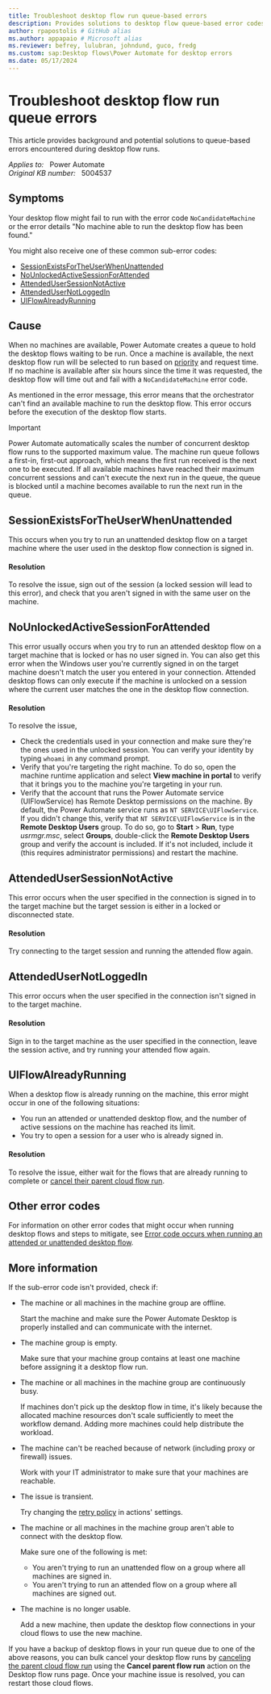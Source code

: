 ```yaml
---
title: Troubleshoot desktop flow run queue-based errors
description: Provides solutions to desktop flow queue-based error codes like NoCandidateMachine or No machine able to run the desktop flow has been found.
author: rpapostolis # GitHub alias
ms.author: appapaio # Microsoft alias
ms.reviewer: befrey, lulubran, johndund, guco, fredg
ms.custom: sap:Desktop flows\Power Automate for desktop errors
ms.date: 05/17/2024
---
```

# Troubleshoot desktop flow run queue errors

This article provides background and potential solutions to queue-based errors encountered during desktop flow runs.

_Applies to:_ &nbsp; Power Automate  
_Original KB number:_ &nbsp; 5004537

## Symptoms

Your desktop flow might fail to run with the error code `NoCandidateMachine` or the error details "No machine able to run the desktop flow has been found."

You might also receive one of these common sub-error codes:

- [SessionExistsForTheUserWhenUnattended](#sessionexistsfortheuserwhenunattended)
- [NoUnlockedActiveSessionForAttended](#nounlockedactivesessionforattended)
- [AttendedUserSessionNotActive](#attendedusersessionnotactive)
- [AttendedUserNotLoggedIn](#attendedusernotloggedin)
- [UIFlowAlreadyRunning](#uiflowalreadyrunning)

## Cause

When no machines are available, Power Automate creates a queue to hold the desktop flows waiting to be run. Once a machine is available, the next desktop flow run will be selected to run based on [priority](/power-automate/desktop-flows/monitor-desktop-flow-queues#setting-a-priority) and request time. If no machine is available after six hours since the time it was requested, the desktop flow will time out and fail with a `NoCandidateMachine` error code.

As mentioned in the error message, this error means that the orchestrator can't find an available machine to run the desktop flow. This error occurs before the execution of the desktop flow starts.

> [!IMPORTANT]
> Power Automate automatically scales the number of concurrent desktop flow runs to the supported maximum value. The machine run queue follows a first-in, first-out approach, which means the first run received is the next one to be executed. If all available machines have reached their maximum concurrent sessions and can't execute the next run in the queue, the queue is blocked until a machine becomes available to run the next run in the queue.

## SessionExistsForTheUserWhenUnattended

This occurs when you try to run an unattended desktop flow on a target machine where the user used in the desktop flow connection is signed in.

#### Resolution

To resolve the issue, sign out of the session (a locked session will lead to this error), and check that you aren't signed in with the same user on the machine.

## NoUnlockedActiveSessionForAttended

This error usually occurs when you try to run an attended desktop flow on a target machine that is locked or has no user signed in. You can also get this error when the Windows user you're currently signed in on the target machine doesn't match the user you entered in your connection. Attended desktop flows can only execute if the machine is unlocked on a session where the current user matches the one in the desktop flow connection.

#### Resolution

To resolve the issue,

- Check the credentials used in your connection and make sure they're the ones used in the unlocked session. You can verify your identity by typing `whoami` in any command prompt.
- Verify that you're targeting the right machine. To do so, open the machine runtime application and select **View machine in portal** to verify that it brings you to the machine you're targeting in your run.
- Verify that the account that runs the Power Automate service (UIFlowService) has Remote Desktop permissions on the machine. By default, the Power Automate service runs as `NT SERVICE\UIFlowService`. If you didn't change this, verify that `NT SERVICE\UIFlowService` is in the **Remote Desktop Users** group. To do so, go to **Start** > **Run**, type *usrmgr.msc*, select **Groups**, double-click the **Remote Desktop Users** group and verify the account is included. If it's not included, include it (this requires administrator permissions) and restart the machine.

## AttendedUserSessionNotActive

This error occurs when the user specified in the connection is signed in to the target machine but the target session is either in a locked or disconnected state.

#### Resolution

Try connecting to the target session and running the attended flow again.

## AttendedUserNotLoggedIn

This error occurs when the user specified in the connection isn't signed in to the target machine.

#### Resolution

Sign in to the target machine as the user specified in the connection, leave the session active, and try running your attended flow again.

## UIFlowAlreadyRunning

When a desktop flow is already running on the machine, this error might occur in one of the following situations:

- You run an attended or unattended desktop flow, and the number of active sessions on the machine has reached its limit.
- You try to open a session for a user who is already signed in.

#### Resolution

To resolve the issue, either wait for the flows that are already running to complete or [cancel their parent cloud flow run](/power-automate/desktop-flows/monitor-desktop-flow-queues#cancel-parent-flow-run).

## Other error codes

For information on other error codes that might occur when running desktop flows and steps to mitigate, see [Error code occurs when running an attended or unattended desktop flow](troubleshoot-errors-running-attended-or-unattended-desktop-flows.md).

## More information

If the sub-error code isn't provided, check if:

- The machine or all machines in the machine group are offline.

  Start the machine and make sure the Power Automate Desktop is properly installed and can communicate with the internet.

- The machine group is empty.

  Make sure that your machine group contains at least one machine before assigning it a desktop flow run.

- The machine or all machines in the machine group are continuously busy.

  If machines don't pick up the desktop flow in time, it's likely because the allocated machine resources don't scale sufficiently to meet the workflow demand. Adding more machines could help distribute the workload.

- The machine can't be reached because of network (including proxy or firewall) issues.
  
  Work with your IT administrator to make sure that your machines are reachable.

- The issue is transient.
  
  Try changing the [retry policy](/azure/logic-apps/logic-apps-exception-handling?tabs=consumption#retry-policies) in actions' settings.

- The machine or all machines in the machine group aren't able to connect with the desktop flow.
  
  Make sure one of the following is met:

  - You aren't trying to run an unattended flow on a group where all machines are signed in.
  - You aren't trying to run an attended flow on a group where all machines are signed out.

- The machine is no longer usable.
  
  Add a new machine, then update the desktop flow connections in your cloud flows to use the new machine.

If you have a backup of desktop flows in your run queue due to one of the above reasons, you can bulk cancel your desktop flow runs by [canceling the parent cloud flow run](/power-automate/desktop-flows/monitor-desktop-flow-queues#cancel-parent-flow-run) using the **Cancel parent flow run** action on the Desktop flow runs page. Once your machine issue is resolved, you can restart those cloud flows.
